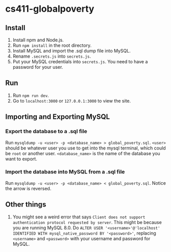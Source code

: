 # cs411-globalpoverty

## Install
1. Install npm and Node.js.
2. Run `npm install` in the root directory.
3. Install MySQL and import the .sql dump file into MySQL.
4. Rename `.secrets.js` into `secrets.js`.
5. Put your MySQL credentials into `secrets.js`. You need to have a password for your user.

## Run
1. Run `npm run dev`.
2. Go to `localhost:3000` or `127.0.0.1:3000` to view the site.

## Importing and Exporting MySQL
### Export the database to a .sql file
Run `mysqldump -u <user> -p <database_name> > global_poverty.sql`. `<user>` should be whatever user you use to get into the mysql terminal, which could be `root` or another user. `<database_name>` is the name of the database you want to export.

### Import the database into MySQL from a .sql file
Run `mysqldump -u <user> -p <database_name> < global_poverty.sql`. Notice the arrow is reversed.

## Other things
1. You might see a weird error that says `Client does not support authentication protocol requested by server`. This might be because you are running MySQL 8.0. Do `ALTER USER '<username>'@'localhost' IDENTIFIED WITH mysql_native_password BY '<password>'`, replacing `<username>` and `<password>` with your username and password for MySQL.